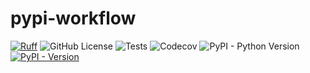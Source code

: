 # pypi-workflow

[![Ruff](https://img.shields.io/endpoint?url=https://raw.githubusercontent.com/astral-sh/ruff/main/assets/badge/v2.json)](https://github.com/astral-sh/ruff)
![GitHub License](https://img.shields.io/github/license/SpaceShaman/pypi-workflow)
![Tests](https://img.shields.io/github/actions/workflow/status/SpaceShaman/pypi-workflow/tests.yml?label=tests)
![Codecov](https://img.shields.io/codecov/c/github/SpaceShaman/pypi-workflow)
![PyPI - Python Version](https://img.shields.io/pypi/pyversions/pypi-workflow)
[![PyPI - Version](https://img.shields.io/pypi/v/pypi-workflow)](https://pypi.org/project/pypi-workflow)
